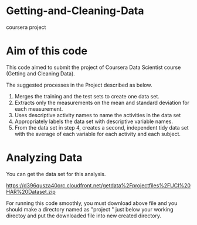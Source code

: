 Getting-and-Cleaning-Data
=========================

coursera project

# Aim of this code

This code aimed to submit the project of Coursera Data Scientist course (Getting and Cleaning Data). 

The suggested processes in the Project described as below.

1. Merges the training and the test sets to create one data set.
2. Extracts only the measurements on the mean and standard deviation for each measurement. 
3. Uses descriptive activity names to name the activities in the data set
4. Appropriately labels the data set with descriptive variable names. 
5. From the data set in step 4, creates a second, independent tidy data set with the average of each variable for each activity and each subject.

# Analyzing Data

You can get the data set for this analysis.  

https://d396qusza40orc.cloudfront.net/getdata%2Fprojectfiles%2FUCI%20HAR%20Dataset.zip 

For running this code smoothly, you must download above file and you should make a directory named as "project " just below your working directoy and put the downloaded file into new created directory. 
